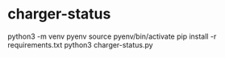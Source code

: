 # charger-status

python3 -m venv pyenv
source pyenv/bin/activate
pip install -r requirements.txt
python3 charger-status.py